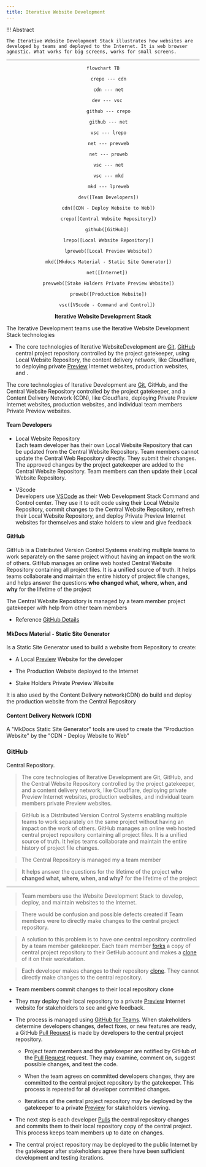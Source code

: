 ```yaml
---
title: Iterative Website Development
---
```


!!! Abstract 

	The Iterative Website Development Stack illustrates how websites are developed by teams and deployed to the Internet. It is web browser agnostic. What works for big screens, works for small screens.


---

<div style="text-align: center;">


``` mermaid
flowchart TB
	
	crepo --- cdn

	cdn --- net

	dev --- vsc 

	github --- crepo

	github --- net
	
	vsc --- lrepo
	
	net --- prevweb

	net --- proweb

	vsc --- net

	vsc --- mkd

	mkd --- lpreweb

	dev([Team Developers])

	cdn([CDN - Deploy Website to Web])

	crepo([Central Website Repository])

	github([GitHub]) 

	lrepo([Local Website Repository])

	lpreweb([Local Preview Website])

	mkd([Mkdocs Material - Static Site Generator])

	net([Internet]) 
	
	prevweb([Stake Holders Private Preview Website])

	proweb([Production Website])

	vsc([VScode - Command and Control]) 

```
<b>Iterative Website Development Stack</b>
</div>


The Iterative Development teams use the Iterative Website Development Stack technologies

- The core technologies of Iterative WebsiteDevelopment are [Git](), [GitHub](dev_stack_details#github-details) central project repository controlled by the project gatekeeper,  using Local Website Repository, the content delivery network, like Cloudflare, to deploying private [Preview](preview.md) Internet websites, production websites, and .

The core technologies of Iterative Development are [Git](dev_stack_details#git), GitHub, and the Central Website Repository controlled by the project gatekeeper, and a Content Delivery Network (CDN), like Cloudflare, deploying Private Preview Internet websites, production websites, and individual team members Private Preview websites.


#### Team Developers 

- Local Website Repository   
	Each team developer has their own Local Website Repository that can be updated from the Central Website Repository. Team members cannot update the Central Web Repository directly. They submit their changes. The approved changes by the project gatekeeper are added to the Central Website Repository. Team members can then update their Local Website Repository.

- VScode   
	Developers use [VSCode](vscode.md) as their Web Development Stack Command and Control center. They use it to edit code using their Local Website Repository, commit changes to the Central Website Repository, refresh their Local Website Repository, and deploy Private Preview Internet websites for themselves and stake holders to view and give feedback

#### GitHub

GitHub is a Distributed Version Control Systems enabling multiple teams to work separately on the same project without having an impact on the work of others. GitHub manages an online web hosted Central Website Repository containing all project files. It is a unified source of truth. It helps teams collaborate and maintain the entire history of project file changes, and helps answer the questions **who changed what, where, when, and why** for the lifetime of the project

The Central Website Repository is managed by a team member project gatekeeper with help from other team members

- Reference [GitHub Details](dev_stack_details#github_details)

#### MkDocs Material - Static Site Generator

Is a Static Site Generator used to build a website from Repository to create:
  
  - A Local [Preview](preview.md) Website for the developer

  - The Production Website deployed to the Internet


  - Stake Holders Private Preview Website  

It is also used by the Content Delivery network(CDN) do build and deploy the production website from the Central Repository



#### Content Delivery Network (CDN)



  
A "MkDocs Static Site Generator" tools are used to create the "Production Website" by the "CDN - Deploy Website to Web"


### GitHub 
Central Repository.  

>The core technologies of Iterative Development are Git, GitHub, and the Central Website Repository controlled by the project gatekeeper, and a content delivery network, like Cloudflare, deploying private Preview Internet websites, production websites, and individual team members private Preview websites.
>

>GitHub is a Distributed Version Control Systems enabling multiple teams to work separately on the same project without having an impact on the work of others. GitHub manages an online web hosted central project repository containing all project files. It is a unified source of truth. It helps teams collaborate and maintain the entire history of project file changes.

>The Central Repository is managed my a team member

>It helps answer the questions for the lifetime of the project **who changed what, where, when, and why?** for the lifetime of the project

---

> Team members use the Website Development Stack to develop, deploy, and maintain websites to the Internet. 

>There would be confusion and possible defects created if Team members were to directly make changes to the central project repository.  

>A solution to this problem is to have one central repository controlled by a team member gatekeeper. Each team member [forks](git-github#fork) a copy of central project repository to their GetHub account and makes a [clone](glossary#clone) of it on their workstation.



>Each developer makes changes to their repository [clone](glossary#clone). They cannot directly make changes to the central repository.

- Team members commit changes to their local repository clone

- They may deploy their local repository to a private [Preview](preview.md) Internet website for stakeholders to see and give feedback. 

- The process is managed using [GitHub for Teams](https://github.com/team). When stakeholders determine developers changes, defect fixes, or new features are ready, a GitHub [Pull Request](git-github#pull-request) is made by developers to the central project repository. 

	- Project team members and the gatekeeper are notified by GitHub of the [Pull Request](git-github#pull-request) request. They may examine, comment on, suggest possible changes, and test the code. 

	- When the team agrees on committed developers changes, they are committed to the central project repository by the gatekeeper. This process is repeated for all developer committed changes. 

	- Iterations of the central project repository may be deployed by the gatekeeper to a private [Preview](preview.md)  for stakeholders viewing. 

- The next step is each developer [Pulls](git-github#pull) the central repository changes and commits them to their local repository copy of the central project. This process keeps team members up to date on changes.

- The central project repository may be deployed to the public Internet by the gatekeeper after stakeholders agree there have been sufficient development and testing iterations.


